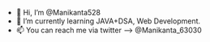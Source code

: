 - 👋 Hi, I’m @Manikanta528
- 🌱 I’m currently learning JAVA+DSA, Web Development.
- 📫 You can reach me via twitter --> @Manikanta_63030


